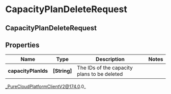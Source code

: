 # CapacityPlanDeleteRequest

## CapacityPlanDeleteRequest

## Properties

|Name | Type | Description | Notes|
|------------ | ------------- | ------------- | -------------|
| **capacityPlanIds** | **[String]** | The IDs of the capacity plans to be deleted | |



_PureCloudPlatformClientV2@174.0.0_

